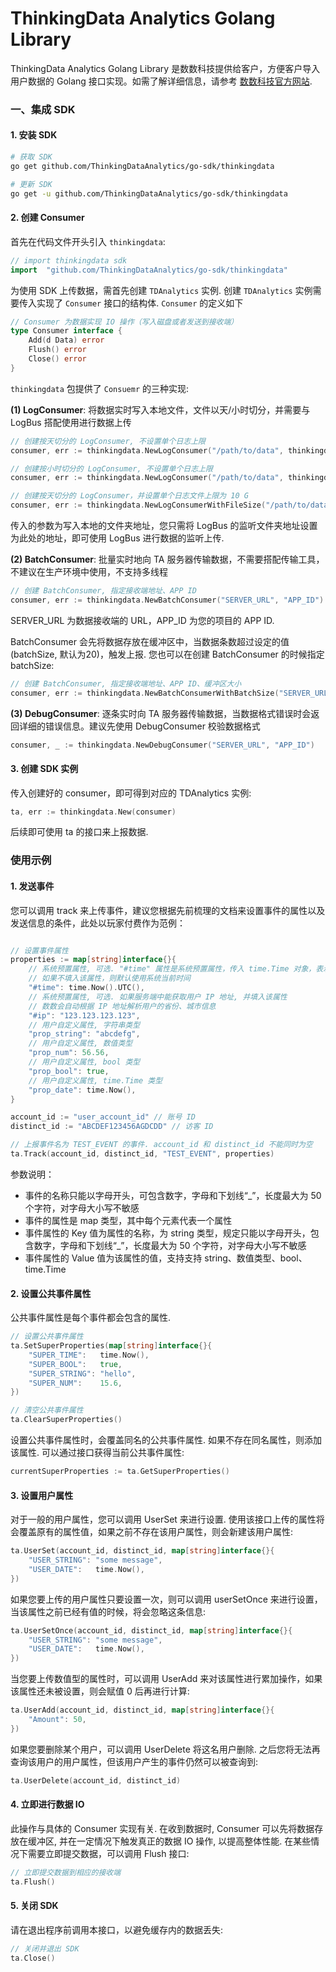 # ThinkingData Analytics Golang Library

ThinkingData Analytics Golang Library 是数数科技提供给客户，方便客户导入用户数据的 Golang 接口实现。如需了解详细信息，请参考 [数数科技官方网站](https://www.thinkingdata.cn).

### 一、集成 SDK

#### 1. 安装 SDK

```sh
# 获取 SDK
go get github.com/ThinkingDataAnalytics/go-sdk/thinkingdata

# 更新 SDK
go get -u github.com/ThinkingDataAnalytics/go-sdk/thinkingdata
```
#### 2. 创建 Consumer
首先在代码文件开头引入 `thinkingdata`:
```go
// import thinkingdata sdk
import	"github.com/ThinkingDataAnalytics/go-sdk/thinkingdata"
```

为使用 SDK 上传数据，需首先创建 `TDAnalytics` 实例. 创建 `TDAnalytics` 实例需要传入实现了 `Consumer` 接口的结构体. `Consumer` 的定义如下
```go
// Consumer 为数据实现 IO 操作（写入磁盘或者发送到接收端）
type Consumer interface {
	Add(d Data) error
	Flush() error
	Close() error
}
```

`thinkingdata` 包提供了 `Consuemr` 的三种实现:

**(1) LogConsumer**: 将数据实时写入本地文件，文件以天/小时切分，并需要与 LogBus 搭配使用进行数据上传 
```go
// 创建按天切分的 LogConsumer, 不设置单个日志上限
consumer, err := thinkingdata.NewLogConsumer("/path/to/data", thinkingdata.ROTATE_DAILY)

// 创建按小时切分的 LogConsumer, 不设置单个日志上限
consumer, err := thinkingdata.NewLogConsumer("/path/to/data", thinkingdata.ROTATE_HOURLY)

// 创建按天切分的 LogConsumer，并设置单个日志文件上限为 10 G
consumer, err := thinkingdata.NewLogConsumerWithFileSize("/path/to/data", thinkingdata.ROTATE_DAILY, 10 * 1024)
```
传入的参数为写入本地的文件夹地址，您只需将 LogBus 的监听文件夹地址设置为此处的地址，即可使用 LogBus 进行数据的监听上传.

**(2) BatchConsumer**: 批量实时地向 TA 服务器传输数据，不需要搭配传输工具，不建议在生产环境中使用，不支持多线程
```go
// 创建 BatchConsumer, 指定接收端地址、APP ID
consumer, err := thinkingdata.NewBatchConsumer("SERVER_URL", "APP_ID")
```
SERVER_URL 为数据接收端的 URL，APP_ID 为您的项目的 APP ID.

BatchConsumer 会先将数据存放在缓冲区中，当数据条数超过设定的值(batchSize, 默认为20)，触发上报. 您也可以在创建 BatchConsumer 的时候指定 batchSize:
```go
// 创建 BatchConsumer, 指定接收端地址、APP ID、缓冲区大小
consumer, err := thinkingdata.NewBatchConsumerWithBatchSize("SERVER_URL", "APP_ID", 50)
```

**(3) DebugConsumer**: 逐条实时向 TA 服务器传输数据，当数据格式错误时会返回详细的错误信息。建议先使用 DebugConsumer 校验数据格式
```go
consumer, _ := thinkingdata.NewDebugConsumer("SERVER_URL", "APP_ID")
```

#### 3. 创建 SDK 实例
传入创建好的 consumer，即可得到对应的 TDAnalytics 实例:
```go
ta, err := thinkingdata.New(consumer)
```
后续即可使用 ta 的接口来上报数据.

### 使用示例

#### 1. 发送事件
您可以调用 track 来上传事件，建议您根据先前梳理的文档来设置事件的属性以及发送信息的条件，此处以玩家付费作为范例：
```go

// 设置事件属性
properties := map[string]interface{}{
    // 系统预置属性, 可选. "#time" 属性是系统预置属性，传入 time.Time 对象，表示事件发生的时间
    // 如果不填入该属性，则默认使用系统当前时间
	"#time": time.Now().UTC(),
    // 系统预置属性, 可选. 如果服务端中能获取用户 IP 地址, 并填入该属性
    // 数数会自动根据 IP 地址解析用户的省份、城市信息
    "#ip": "123.123.123.123",
    // 用户自定义属性, 字符串类型
    "prop_string": "abcdefg",
    // 用户自定义属性, 数值类型
    "prop_num": 56.56,
    // 用户自定义属性, bool 类型
    "prop_bool": true,
    // 用户自定义属性, time.Time 类型
	"prop_date": time.Now(),
}

account_id := "user_account_id" // 账号 ID
distinct_id := "ABCDEF123456AGDCDD" // 访客 ID

// 上报事件名为 TEST_EVENT 的事件. account_id 和 distinct_id 不能同时为空
ta.Track(account_id, distinct_id, "TEST_EVENT", properties)
```
参数说明：
* 事件的名称只能以字母开头，可包含数字，字母和下划线“_”，长度最大为 50 个字符，对字母大小写不敏感
* 事件的属性是 map 类型，其中每个元素代表一个属性
* 事件属性的 Key 值为属性的名称，为 string 类型，规定只能以字母开头，包含数字，字母和下划线“_”，长度最大为 50 个字符，对字母大小写不敏感
* 事件属性的 Value 值为该属性的值，支持支持 string、数值类型、bool、time.Time

#### 2. 设置公共事件属性
公共事件属性是每个事件都会包含的属性.
```go
// 设置公共事件属性
ta.SetSuperProperties(map[string]interface{}{
	"SUPER_TIME":   time.Now(),
	"SUPER_BOOL":   true,
	"SUPER_STRING": "hello",
	"SUPER_NUM":    15.6,
})

// 清空公共事件属性
ta.ClearSuperProperties()
```
设置公共事件属性时，会覆盖同名的公共事件属性. 如果不存在同名属性，则添加该属性. 可以通过接口获得当前公共事件属性:
```go
currentSuperProperties := ta.GetSuperProperties()
```

#### 3. 设置用户属性
对于一般的用户属性，您可以调用 UserSet 来进行设置. 使用该接口上传的属性将会覆盖原有的属性值，如果之前不存在该用户属性，则会新建该用户属性:
```go
ta.UserSet(account_id, distinct_id, map[string]interface{}{
	"USER_STRING": "some message",
	"USER_DATE":   time.Now(),
})
```
如果您要上传的用户属性只要设置一次，则可以调用 userSetOnce 来进行设置，当该属性之前已经有值的时候，将会忽略这条信息:
```go
ta.UserSetOnce(account_id, distinct_id, map[string]interface{}{
	"USER_STRING": "some message",
	"USER_DATE":   time.Now(),
})
```
当您要上传数值型的属性时，可以调用 UserAdd 来对该属性进行累加操作，如果该属性还未被设置，则会赋值 0 后再进行计算:
```go
ta.UserAdd(account_id, distinct_id, map[string]interface{}{
	"Amount": 50,
})
```
如果您要删除某个用户，可以调用 UserDelete 将这名用户删除. 之后您将无法再查询该用户的用户属性，但该用户产生的事件仍然可以被查询到:
```go
ta.UserDelete(account_id, distinct_id)
```

#### 4. 立即进行数据 IO
此操作与具体的 Consumer 实现有关. 在收到数据时, Consumer 可以先将数据存放在缓冲区, 并在一定情况下触发真正的数据 IO 操作, 以提高整体性能. 在某些情况下需要立即提交数据，可以调用 Flush 接口:
```go
// 立即提交数据到相应的接收端
ta.Flush()
```

#### 5. 关闭 SDK
请在退出程序前调用本接口，以避免缓存内的数据丢失:
```go
// 关闭并退出 SDK
ta.Close()
```
